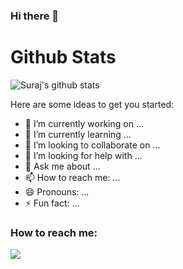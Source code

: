 ### Hi there 👋


# Github Stats

![Suraj's github stats](https://github-readme-stats.vercel.app/api?username=AcidSuyash&show_icons=true&theme=radical)


Here are some ideas to get you started:

- 🔭 I’m currently working on ...
- 🌱 I’m currently learning ...
- 👯 I’m looking to collaborate on ...
- 🤔 I’m looking for help with ...
- 💬 Ask me about ...
- 📫 How to reach me: ...
- 😄 Pronouns: ...
- ⚡ Fun fact: ...
### How to reach me:
<img src="https://img.icons8.com/external-tal-revivo-color-tal-revivo/24/000000/external-linkedin-a-business-and-employment-oriented-service-mobile-app-logo-color-tal-revivo.png"/>
